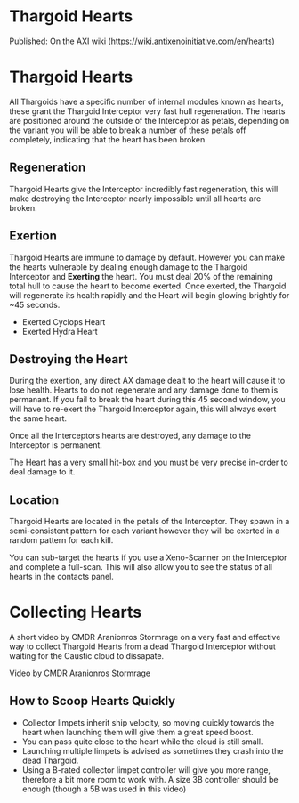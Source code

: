 # Thargoid Hearts

Published: On the AXI wiki (https://wiki.antixenoinitiative.com/en/hearts)

# Thargoid Hearts

All Thargoids have a specific number of internal modules known as hearts, these grant the Thargoid Interceptor very fast hull regeneration. The hearts are positioned around the outside of the Interceptor as petals, depending on the variant you will be able to break a number of these petals off completely, indicating that the heart has been broken

## Regeneration

Thargoid Hearts give the Interceptor incredibly fast regeneration, this will make destroying the Interceptor nearly impossible until all hearts are broken.

## Exertion

Thargoid Hearts are immune to damage by default. However you can make the hearts vulnerable by dealing enough damage to the Thargoid Interceptor and **Exerting** the heart. You must deal 20% of the remaining total hull to cause the heart to become exerted. Once exerted, the Thargoid will regenerate its health rapidly and the Heart will begin glowing brightly for ~45 seconds.

- Exerted Cyclops Heart
- Exerted Hydra Heart

## Destroying the Heart

During the exertion, any direct AX damage dealt to the heart will cause it to lose health. Hearts to do not regenerate and any damage done to them is permanant. If you fail to break the heart during this 45 second window, you will have to re-exert the Thargoid Interceptor again, this will always exert the same heart.

Once all the Interceptors hearts are destroyed, any damage to the Interceptor is permanent.

The Heart has a very small hit-box and you must be very precise in-order to deal damage to it.

## Location

Thargoid Hearts are located in the petals of the Interceptor. They spawn in a semi-consistent pattern for each variant however they will be exerted in a random pattern for each kill.

You can sub-target the hearts if you use a Xeno-Scanner on the Interceptor and complete a full-scan. This will also allow you to see the status of all hearts in the contacts panel.

# Collecting Hearts

A short video by CMDR Aranionros Stormrage on a very fast and effective way to collect Thargoid Hearts from a dead Thargoid Interceptor without waiting for the Caustic cloud to dissapate.

Video by CMDR Aranionros Stormrage

## How to Scoop Hearts Quickly

- Collector limpets inherit ship velocity, so moving quickly towards the heart when launching them will give them a great speed boost.
- You can pass quite close to the heart while the cloud is still small.
- Launching multiple limpets is advised as sometimes they crash into the dead Thargoid.
- Using a B-rated collector limpet controller will give you more range, therefore a bit more room to work with. A size 3B controller should be enough (though a 5B was used in this video)